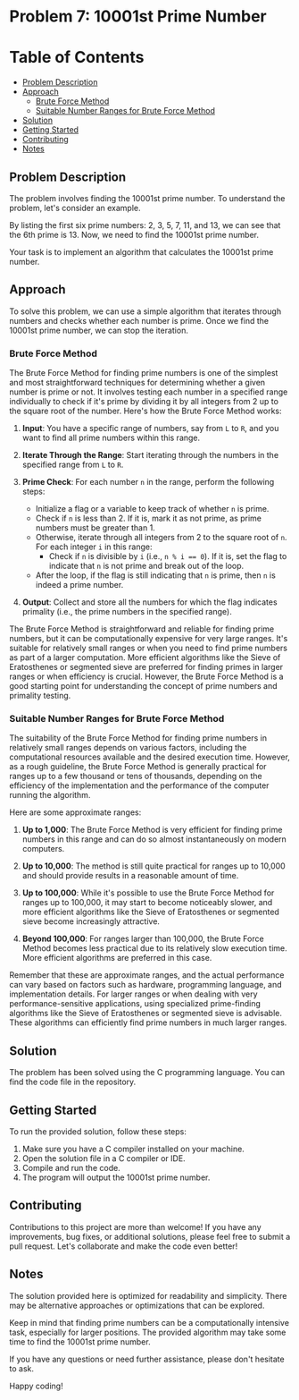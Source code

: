 # Problem 7: 10001st Prime Number

# Table of Contents

- [Problem Description](#problem-description)
- [Approach](#approach)
  - [Brute Force Method](#brute-force-method)
  - [Suitable Number Ranges for Brute Force Method](#suitable-number-ranges-for-brute-force-method)
- [Solution](#solution)
- [Getting Started](#getting-started)
- [Contributing](#contributing)
- [Notes](#notes)


## Problem Description

The problem involves finding the 10001st prime number. To understand the problem, let's consider an example.

By listing the first six prime numbers: 2, 3, 5, 7, 11, and 13, we can see that the 6th prime is 13. Now, we need to find the 10001st prime number.

Your task is to implement an algorithm that calculates the 10001st prime number.

## Approach

To solve this problem, we can use a simple algorithm that iterates through numbers and checks whether each number is prime. Once we find the 10001st prime number, we can stop the iteration.

### Brute Force Method
The Brute Force Method for finding prime numbers is one of the simplest and most straightforward techniques for determining whether a given number is prime or not. It involves testing each number in a specified range individually to check if it's prime by dividing it by all integers from 2 up to the square root of the number. Here's how the Brute Force Method works:

1. **Input**: You have a specific range of numbers, say from `L` to `R`, and you want to find all prime numbers within this range.

2. **Iterate Through the Range**: Start iterating through the numbers in the specified range from `L` to `R`.

3. **Prime Check**: For each number `n` in the range, perform the following steps:
   - Initialize a flag or a variable to keep track of whether `n` is prime.
   - Check if `n` is less than 2. If it is, mark it as not prime, as prime numbers must be greater than 1.
   - Otherwise, iterate through all integers from 2 to the square root of `n`. For each integer `i` in this range:
     - Check if `n` is divisible by `i` (i.e., `n % i == 0`). If it is, set the flag to indicate that `n` is not prime and break out of the loop.
   - After the loop, if the flag is still indicating that `n` is prime, then `n` is indeed a prime number.

4. **Output**: Collect and store all the numbers for which the flag indicates primality (i.e., the prime numbers in the specified range).

The Brute Force Method is straightforward and reliable for finding prime numbers, but it can be computationally expensive for very large ranges. It's suitable for relatively small ranges or when you need to find prime numbers as part of a larger computation. More efficient algorithms like the Sieve of Eratosthenes or segmented sieve are preferred for finding primes in larger ranges or when efficiency is crucial. However, the Brute Force Method is a good starting point for understanding the concept of prime numbers and primality testing.

### Suitable Number Ranges for Brute Force Method
The suitability of the Brute Force Method for finding prime numbers in relatively small ranges depends on various factors, including the computational resources available and the desired execution time. However, as a rough guideline, the Brute Force Method is generally practical for ranges up to a few thousand or tens of thousands, depending on the efficiency of the implementation and the performance of the computer running the algorithm.

Here are some approximate ranges:

1. **Up to 1,000**: The Brute Force Method is very efficient for finding prime numbers in this range and can do so almost instantaneously on modern computers.

2. **Up to 10,000**: The method is still quite practical for ranges up to 10,000 and should provide results in a reasonable amount of time.

3. **Up to 100,000**: While it's possible to use the Brute Force Method for ranges up to 100,000, it may start to become noticeably slower, and more efficient algorithms like the Sieve of Eratosthenes or segmented sieve become increasingly attractive.

4. **Beyond 100,000**: For ranges larger than 100,000, the Brute Force Method becomes less practical due to its relatively slow execution time. More efficient algorithms are preferred in this case.

Remember that these are approximate ranges, and the actual performance can vary based on factors such as hardware, programming language, and implementation details. For larger ranges or when dealing with very performance-sensitive applications, using specialized prime-finding algorithms like the Sieve of Eratosthenes or segmented sieve is advisable. These algorithms can efficiently find prime numbers in much larger ranges.

## Solution

The problem has been solved using the C programming language. You can find the code file in the repository.

## Getting Started

To run the provided solution, follow these steps:

1. Make sure you have a C compiler installed on your machine.
2. Open the solution file in a C compiler or IDE.
3. Compile and run the code.
4. The program will output the 10001st prime number.

## Contributing

Contributions to this project are more than welcome! If you have any improvements, bug fixes, or additional solutions, please feel free to submit a pull request. Let's collaborate and make the code even better!

## Notes

The solution provided here is optimized for readability and simplicity. There may be alternative approaches or optimizations that can be explored.

Keep in mind that finding prime numbers can be a computationally intensive task, especially for larger positions. The provided algorithm may take some time to find the 10001st prime number.

If you have any questions or need further assistance, please don't hesitate to ask.

Happy coding!
